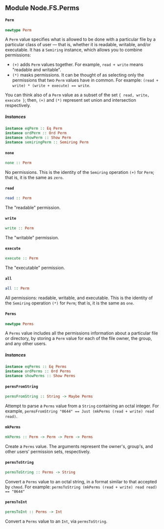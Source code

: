 ## Module Node.FS.Perms

#### `Perm`

``` purescript
newtype Perm
```

A `Perm` value specifies what is allowed to be done with a particular
file by a particular class of user &mdash; that is, whether it is
readable, writable, and/or executable. It has a `Semiring` instance, which
allows you to combine permissions:

- `(+)` adds `Perm` values together. For example, `read + write` means
  "readable and writable".
- `(*)` masks permissions. It can be thought of as selecting only the
   permissions that two `Perm` values have in common. For example:
   `(read + write) * (write + execute) == write`.

You can think also of a `Perm` value as a subset of the set
`{ read, write, execute }`; then, `(+)` and `(*)` represent set union and
intersection respectively.

##### Instances
``` purescript
instance eqPerm :: Eq Perm
instance ordPerm :: Ord Perm
instance showPerm :: Show Perm
instance semiringPerm :: Semiring Perm
```

#### `none`

``` purescript
none :: Perm
```

No permissions. This is the identity of the `Semiring` operation `(+)`
for `Perm`; that is, it is the same as `zero`.

#### `read`

``` purescript
read :: Perm
```

The "readable" permission.

#### `write`

``` purescript
write :: Perm
```

The "writable" permission.

#### `execute`

``` purescript
execute :: Perm
```

The "executable" permission.

#### `all`

``` purescript
all :: Perm
```

All permissions: readable, writable, and executable. This is the identity
of the `Semiring` operation `(*)` for `Perm`; that is, it is the same as
`one`.

#### `Perms`

``` purescript
newtype Perms
```

A `Perms` value includes all the permissions information about a
particular file or directory, by storing a `Perm` value for each of the
file owner, the group, and any other users.

##### Instances
``` purescript
instance eqPerms :: Eq Perms
instance ordPerms :: Ord Perms
instance showPerms :: Show Perms
```

#### `permsFromString`

``` purescript
permsFromString :: String -> Maybe Perms
```

Attempt to parse a `Perms` value from a `String` containing an octal
integer. For example,
`permsFromString "0644" == Just (mkPerms (read + write) read read)`.

#### `mkPerms`

``` purescript
mkPerms :: Perm -> Perm -> Perm -> Perms
```

Create a `Perms` value. The arguments represent the owner's, group's, and
other users' permission sets, respectively.

#### `permsToString`

``` purescript
permsToString :: Perms -> String
```

Convert a `Perms` value to an octal string, in a format similar to that
accepted by `chmod`. For example:
`permsToString (mkPerms (read + write) read read) == "0644"`

#### `permsToInt`

``` purescript
permsToInt :: Perms -> Int
```

Convert a `Perms` value to an `Int`, via `permsToString`.


